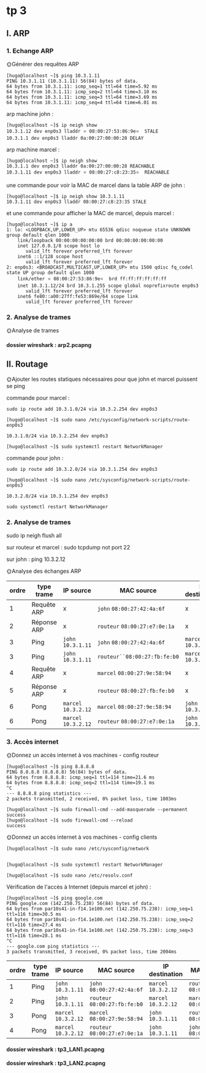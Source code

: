 # tp 3

## I. ARP

### 1. Echange ARP

🌞Générer des requêtes ARP

```
[hugo@localhost ~]$ ping 10.3.1.11
PING 10.3.1.11 (10.3.1.11) 56(84) bytes of data.
64 bytes from 10.3.1.11: icmp_seq=1 ttl=64 time=5.92 ms
64 bytes from 10.3.1.11: icmp_seq=2 ttl=64 time=3.10 ms
64 bytes from 10.3.1.11: icmp_seq=3 ttl=64 time=3.69 ms
64 bytes from 10.3.1.11: icmp_seq=4 ttl=64 time=6.01 ms
```

arp machine john : 

```
[hugo@localhost ~]$ ip neigh show
10.3.1.12 dev enp0s3 lladdr ⭐ 08:00:27:53:86:9e⭐  STALE
10.3.1.1 dev enp0s3 lladdr 0a:00:27:00:00:28 DELAY
```

arp machine marcel :

```
[hugo@localhost ~]$ ip neigh show
10.3.1.1 dev enp0s3 lladdr 0a:00:27:00:00:28 REACHABLE
10.3.1.11 dev enp0s3 lladdr ⭐ 08:00:27:c8:23:35⭐  REACHABLE
```

une commande pour voir la MAC de marcel dans la table ARP de john :

```
[hugo@localhost ~]$ ip neigh show 10.3.1.11
10.3.1.11 dev enp0s3 lladdr 08:00:27:c8:23:35 STALE
```

et une commande pour afficher la MAC de marcel, depuis marcel :

```
[hugo@localhost ~]$ ip a
1: lo: <LOOPBACK,UP,LOWER_UP> mtu 65536 qdisc noqueue state UNKNOWN group default qlen 1000
    link/loopback 00:00:00:00:00:00 brd 00:00:00:00:00:00
    inet 127.0.0.1/8 scope host lo
       valid_lft forever preferred_lft forever
    inet6 ::1/128 scope host
       valid_lft forever preferred_lft forever
2: enp0s3: <BROADCAST,MULTICAST,UP,LOWER_UP> mtu 1500 qdisc fq_codel state UP group default qlen 1000
    link/ether ⭐ 08:00:27:53:86:9e⭐  brd ff:ff:ff:ff:ff:ff
    inet 10.3.1.12/24 brd 10.3.1.255 scope global noprefixroute enp0s3
       valid_lft forever preferred_lft forever
    inet6 fe80::a00:27ff:fe53:869e/64 scope link
       valid_lft forever preferred_lft forever
```
### 2. Analyse de trames

🌞Analyse de trames

#### dossier wireshark : arp2.pcapng

## II. Routage

🌞Ajouter les routes statiques nécessaires pour que john et marcel puissent se ping

commande pour marcel :
    
```
sudo ip route add 10.3.1.0/24 via 10.3.2.254 dev enp0s3
```

```
[hugo@localhost ~]$ sudo nano /etc/sysconfig/network-scripts/route-enp0s3

10.3.1.0/24 via 10.3.2.254 dev enp0s3 

[hugo@localhost ~]$ sudo systemctl restart NetworkManager
```

commande pour john :

```
sudo ip route add 10.3.2.0/24 via 10.3.1.254 dev enp0s3
```

```
[hugo@localhost ~]$ sudo nano /etc/sysconfig/network-scripts/route-enp0s3

10.3.2.0/24 via 10.3.1.254 dev enp0s3

sudo systemctl restart NetworkManager

```

###  2. Analyse de trames


sudo ip neigh flush all

sur routeur et marcel : sudo tcpdump not port 22

sur john : ping 10.3.2.12

🌞Analyse des échanges ARP

| ordre | type trame  | IP source           | MAC source                   | IP destination      | MAC destination              |
| ----- | ----------- | ------------------- | ---------------------------- | ------------------- | ---------------------------- |
| 1     | Requête ARP | x                   | `john` `08:00:27:42:4a:6f`   | x                   | Broadcast `FF:FF:FF:FF:FF`   |
| 2     | Réponse ARP | x                   | `routeur` `08:00:27:e7:0e:1a`| x                   | `john` `08:00:27:42:4a:6f`   |
| 3     | Ping        | `john` `10.3.1.11`  | `john` `08:00:27:42:4a:6f`   | `marcel` `10.3.2.12`| `routeur` `08:00:27:e7:0e:1a`|
| 3     | Ping        | `john` `10.3.1.11`  | `routeur``08:00:27:fb:fe:b0` | `marcel` `10.3.2.12`| `marcel` `08:00:27:9e:58:94` |
| 4     | Requête ARP | x                   | `marcel` `08:00:27:9e:58:94` | x                   | Broadcast `FF:FF:FF:FF:FF`   |
| 5     | Réponse ARP | x                   | `routeur` `08:00:27:fb:fe:b0`| x                   | `marcel` `08:00:27:9e:58:94` |
| 6     | Pong        | `marcel` `10.3.2.12`| `marcel` `08:00:27:9e:58:94` | `john` `10.3.1.11`  | `routeur` `08:00:27:fb:fe:b0`|
| 6     | Pong        | `marcel` `10.3.2.12`| `routeur` `08:00:27:e7:0e:1a`| `john` `10.3.1.11`  | `john` `08:00:27:42:4a:6f`   |

### 3. Accès internet

🌞Donnez un accès internet à vos machines - config routeur

```
[hugo@localhost ~]$ ping 8.8.8.8
PING 8.8.8.8 (8.8.8.8) 56(84) bytes of data.
64 bytes from 8.8.8.8: icmp_seq=1 ttl=114 time=21.6 ms
64 bytes from 8.8.8.8: icmp_seq=2 ttl=114 time=19.1 ms
^C
--- 8.8.8.8 ping statistics ---
2 packets transmitted, 2 received, 0% packet loss, time 1003ms
```

```
[hugo@localhost ~]$ sudo firewall-cmd --add-masquerade --permanent
success
[hugo@localhost ~]$ sudo firewall-cmd --reload
success
```

🌞Donnez un accès internet à vos machines - config clients

```
[hugo@localhost ~]$ sudo nano /etc/sysconfig/network


[hugo@localhost ~]$ sudo systemctl restart NetworkManager

[hugo@localhost ~]$ sudo nano /etc/resolv.conf
```

Vérification de l'accès à Internet (depuis marcel et john) :

```
[hugo@localhost ~]$ ping google.com
PING google.com (142.250.75.238) 56(84) bytes of data.
64 bytes from par10s41-in-f14.1e100.net (142.250.75.238): icmp_seq=1 ttl=116 time=30.5 ms
64 bytes from par10s41-in-f14.1e100.net (142.250.75.238): icmp_seq=2 ttl=116 time=27.4 ms
64 bytes from par10s41-in-f14.1e100.net (142.250.75.238): icmp_seq=3 ttl=116 time=28.1 ms
^C
--- google.com ping statistics ---
3 packets transmitted, 3 received, 0% packet loss, time 2004ms
```

| ordre | type trame  | IP source           | MAC source                   | IP destination      | MAC destination              |
| ----- | ----------- | ------------------- | ---------------------------- | ------------------- | ---------------------------- |
| 1     | Ping        | `john` `10.3.1.11`  | `john` `08:00:27:42:4a:6f`   | `marcel` `10.3.2.12`| `routeur` `08:00:27:e7:0e:1a`|
| 2     | Ping        | `john` `10.3.1.11`  | `routeur` `08:00:27:fb:fe:b0`| `marcel` `10.3.2.12`| `marcel` `08:00:27:9e:58:94` |
| 3     | Pong        | `marcel` `10.3.2.12`| `marcel` `08:00:27:9e:58:94` | `john` `10.3.1.11`  | `routeur` `08:00:27:fb:fe:b0`|
| 4     | Pong        | `marcel` `10.3.2.12`| `routeur` `08:00:27:e7:0e:1a`| `john` `10.3.1.11`  | `john` `08:00:27:42:4a:6f`   |

#### dossier wireshark : tp3_LAN1.pcapng
#### dossier wireshark : tp3_LAN2.pcapng
